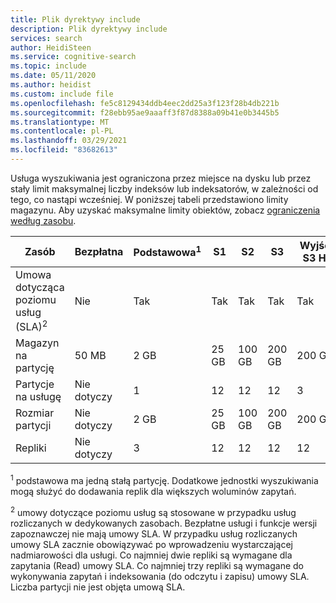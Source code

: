 ```yaml
---
title: Plik dyrektywy include
description: Plik dyrektywy include
services: search
author: HeidiSteen
ms.service: cognitive-search
ms.topic: include
ms.date: 05/11/2020
ms.author: heidist
ms.custom: include file
ms.openlocfilehash: fe5c8129434ddb4eec2dd25a3f123f28b4db221b
ms.sourcegitcommit: f28ebb95ae9aaaff3f87d8388a09b41e0b3445b5
ms.translationtype: MT
ms.contentlocale: pl-PL
ms.lasthandoff: 03/29/2021
ms.locfileid: "83682613"
---
```

Usługa wyszukiwania jest ograniczona przez miejsce na dysku lub przez stały limit maksymalnej liczby indeksów lub indeksatorów, w zależności od tego, co nastąpi wcześniej. W poniższej tabeli przedstawiono limity magazynu. Aby uzyskać maksymalne limity obiektów, zobacz [ograniczenia według zasobu](../articles/search/search-limits-quotas-capacity.md#index-limits).

| Zasób | Bezpłatna | Podstawowa<sup>1</sup> | S1 | S2 | S3 | &nbsp;Wyjście S3 HD | L1 | L2 |
| -------- | --- | --- | --- | --- | --- | --- | --- | --- |
| Umowa dotycząca poziomu usług (SLA)<sup>2</sup>  |Nie |Tak |Tak |Tak |Tak |Tak |Tak |Tak |
| Magazyn na partycję |50 MB |2 GB |25 GB |100 GB |200 GB |200 GB |1 TB |2 TB |
| Partycje na usługę |Nie dotyczy |1 |12 |12 |12 |3 |12 |12 |
| Rozmiar partycji |Nie dotyczy |2 GB |25 GB |100 GB |200 GB |200 GB |1 TB |2 TB |
| Repliki |Nie dotyczy |3 |12 |12 |12 |12 |12 |12 |

<sup>1</sup> podstawowa ma jedną stałą partycję. Dodatkowe jednostki wyszukiwania mogą służyć do dodawania replik dla większych woluminów zapytań.

<sup>2</sup> umowy dotyczące poziomu usług są stosowane w przypadku usług rozliczanych w dedykowanych zasobach. Bezpłatne usługi i funkcje wersji zapoznawczej nie mają umowy SLA. W przypadku usług rozliczanych umowy SLA zacznie obowiązywać po wprowadzeniu wystarczającej nadmiarowości dla usługi. Co najmniej dwie repliki są wymagane dla zapytania (Read) umowy SLA. Co najmniej trzy repliki są wymagane do wykonywania zapytań i indeksowania (do odczytu i zapisu) umowy SLA. Liczba partycji nie jest objęta umową SLA. 